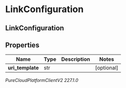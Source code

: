 # LinkConfiguration

## LinkConfiguration

## Properties

|Name | Type | Description | Notes|
|------------ | ------------- | ------------- | -------------|
| **uri_template** | str |  | [optional] |



_PureCloudPlatformClientV2 227.1.0_

